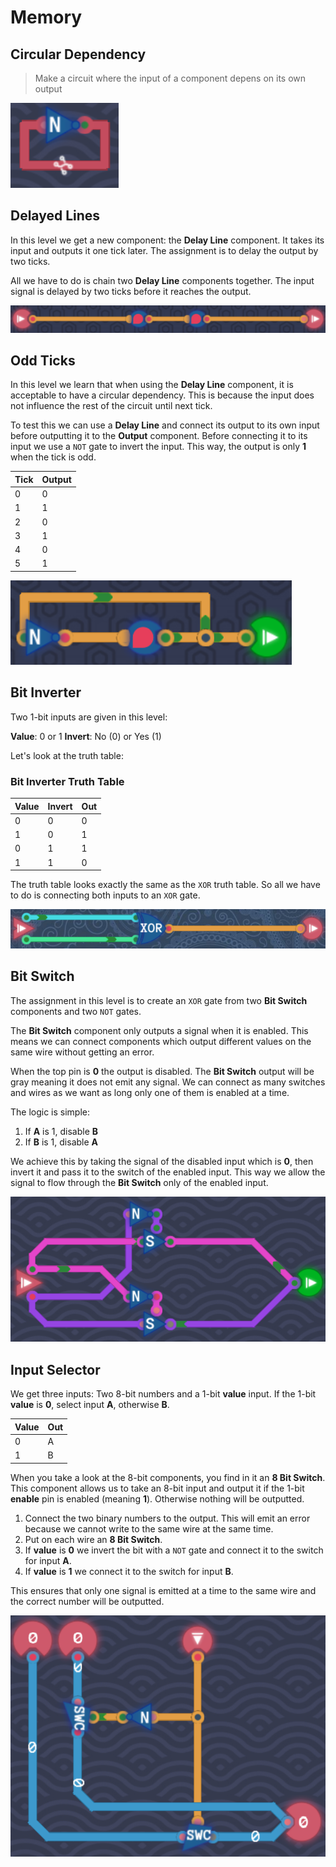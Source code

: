 # Memory

## Circular Dependency

> Make a circuit where the input of a component depens on its own output

![Circular Dependency](./assets/memory/circular_dependency.png)

## Delayed Lines

In this level we get a new component: the **Delay Line** component. It takes its input and outputs it one tick later. The assignment is to delay the output by two ticks.

All we have to do is chain two **Delay Line** components together. The input signal is delayed by two ticks before it reaches the output.

![Delayed Lines](./assets/memory/delayed_lines.png)

## Odd Ticks

In this level we learn that when using the **Delay Line** component, it is acceptable to have a circular dependency. This is because the input does not influence the rest of the circuit until next tick.

To test this we can use a **Delay Line** and connect its output to its own input before outputting it to the **Output** component. Before connecting it to its input we use a `NOT` gate to invert the input. This way, the output is only **1** when the tick is odd.

| Tick | Output |
| ---- | ------ |
| 0    | 0      |
| 1    | 1      |
| 2    | 0      |
| 3    | 1      |
| 4    | 0      |
| 5    | 1      |

![Odd Ticks](./assets/memory/odd_ticks.png)

## Bit Inverter

Two 1-bit inputs are given in this level:

**Value**: 0 or 1
**Invert**: No (0) or Yes (1)

Let's look at the truth table:

### Bit Inverter Truth Table

| Value | Invert | Out |
| ----- | ------ | --- |
| 0     | 0      | 0   |
| 1     | 0      | 1   |
| 0     | 1      | 1   |
| 1     | 1      | 0   |

The truth table looks exactly the same as the `XOR` truth table. So all we have to do is connecting both inputs to an `XOR` gate.

![Bit Inverter](./assets/memory/bit_inverter.png)

## Bit Switch

The assignment in this level is to create an `XOR` gate from two **Bit Switch** components and two `NOT` gates.

The **Bit Switch** component only outputs a signal when it is enabled. This means we can connect components which output different values on the same wire without getting an error.

When the top pin is **0** the output is disabled. The **Bit Switch** output will be gray meaning it does not emit any signal. We can connect as many switches and wires as we want as long only one of them is enabled at a time.

The logic is simple:

1. If **A** is 1, disable **B**
2. If **B** is 1, disable **A**

We achieve this by taking the signal of the disabled input which is **0**, then invert it and pass it to the switch of the enabled input. This way we allow the signal to flow through the **Bit Switch** only of the enabled input.

![Bit Switch](./assets/memory/bit_switch.png)

## Input Selector

We get three inputs: Two 8-bit numbers and a 1-bit **value** input. If the 1-bit **value** is **0**, select input **A**, otherwise **B**.

| Value | Out |
| ----- | --- |
| 0     | A   |
| 1     | B   |

When you take a look at the 8-bit components, you find in it an **8 Bit Switch**. This component allows us to take an 8-bit input and output it if the 1-bit **enable** pin is enabled (meaning **1**). Otherwise nothing will be outputted.

1. Connect the two binary numbers to the output. This will emit an error because we cannot write to the same wire at the same time.
2. Put on each wire an **8 Bit Switch**.
3. If **value** is **0** we invert the bit with a `NOT` gate and connect it to the switch for input **A**.
4. If **value** is **1** we connect it to the switch for input **B**.

This ensures that only one signal is emitted at a time to the same wire and the correct number will be outputted.

![Input Selector](./assets/memory/input_selector.png)
